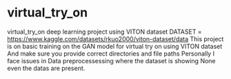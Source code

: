 # virtual_try_on
virtual_try_on deep learning project using VITON dataset 
DATASET = https://www.kaggle.com/datasets/rkuo2000/viton-dataset/data
This project is on basic training on the GAN model for virtual try on using VITON dataset 
And make sure you provide correct directories and file paths 
Personally I face issues in Data preprocessessing where the dataset is showing None even the datas are present.
